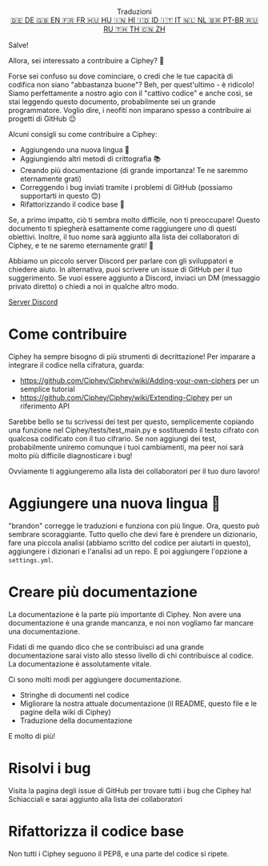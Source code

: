 <p align="center">
Traduzioni <br>
<a href=https://github.com/Ciphey/Ciphey/tree/master/translations/de/CONTRIBUTING.md>🇩🇪 DE   </a>
<a href=https://github.com/Ciphey/Ciphey/tree/master/translations/de/CONTRIBUTING.md>🇬🇧 EN   </a>
<a href=https://github.com/Ciphey/Ciphey/tree/master/translations/fr/CONTRIBUTING.md>🇫🇷 FR   </a>
<a href=https://github.com/Ciphey/Ciphey/tree/master/translations/hu/CONTRIBUTING.md>🇭🇺 HU   </a>
<a href=https://github.com/Ciphey/Ciphey/tree/master/translations/hi/CONTRIBUTING.md>🇮🇳 HI   </a>
<a href=https://github.com/Ciphey/Ciphey/tree/master/translations/id/CONTRIBUTING.md>🇮🇩 ID   </a>
<a href=https://github.com/Ciphey/Ciphey/tree/master/translations/it/CONTRIBUTING.md>🇮🇹 IT   </a>
<a href=https://github.com/Ciphey/Ciphey/tree/master/translations/nl/CONTRIBUTING.md>🇳🇱 NL   </a>
<a href=https://github.com/Ciphey/Ciphey/tree/master/translations/pt-br/CONTRIBUTING.md>🇧🇷 PT-BR   </a>
<a href=https://github.com/Ciphey/Ciphey/tree/master/translations/ru/CONTRIBUTING.md>🇷🇺 RU   </a>
<a href="https://github.com/Ciphey/Ciphey/tree/master/translations/th/CONTRIBUTING.md">🇹🇭 TH   </a>
<a href=https://github.com/Ciphey/Ciphey/tree/master/translations/zh/CONTRIBUTING.md>🇨🇳 ZH   </a>
</p>

Salve!

Allora, sei interessato a contribuire a Ciphey? 🤔

Forse sei confuso su dove cominciare, o credi che le tue capacità di codifica non siano "abbastanza buone"? Beh, per quest'ultimo - è ridicolo! Siamo perfettamente a nostro agio con il "cattivo codice" e anche così, se stai leggendo questo documento, probabilmente sei un grande programmatore. Voglio dire, i neofiti non imparano spesso a contribuire ai progetti di GitHub 😉

Alcuni consigli su come contribuire a Ciphey:

- Aggiungendo una nuova lingua 🧏
- Aggiungiendo altri metodi di crittografia 📚
- Creando più documentazione (di grande importanza! Te ne saremmo eternamente grati)
- Correggendo i bug inviati tramite i problemi di GitHub (possiamo supportarti in questo 😊)
- Rifattorizzando il codice base 🥺

Se, a primo impatto, ciò ti sembra molto difficile, non ti preoccupare! Questo documento ti spiegherà esattamente come raggiungere uno di questi obiettivi. Inoltre, il tuo nome sarà aggiunto alla lista dei collaboratori di Ciphey, e te ne saremo eternamente grati! 🙏

Abbiamo un piccolo server Discord per parlare con gli sviluppatori e chiedere aiuto. In alternativa, puoi scrivere un issue di GitHub per il tuo suggerimento. Se vuoi essere aggiunto a Discord, inviaci un DM (messaggio privato diretto) o chiedi a noi in qualche altro modo.

[Server Discord](https://discord.gg/KfyRUWw)

# Come contribuire

Ciphey ha sempre bisogno di più strumenti di decrittazione! Per imparare a integrare il codice nella cifratura, guarda:

- https://github.com/Ciphey/Ciphey/wiki/Adding-your-own-ciphers per un semplice tutorial
- https://github.com/Ciphey/Ciphey/wiki/Extending-Ciphey per un riferimento API

Sarebbe bello se tu scrivessi dei test per questo, semplicemente copiando una funzione nel Ciphey/tests/test_main.py e sostituendo il testo cifrato con qualcosa codificato con il tuo cifrario. Se non aggiungi dei test, probabilmente uniremo comunque i tuoi cambiamenti, ma peer noi sarà molto più difficile diagnosticare i bug!

Ovviamente ti aggiungeremo alla lista dei collaboratori per il tuo duro lavoro!

# Aggiungere una nuova lingua 🧏

"brandon" corregge le traduzioni e funziona con più lingue. Ora, questo può sembrare scoraggiante.
Tutto quello che devi fare è prendere un dizionario, fare una piccola analisi (abbiamo scritto del codice per aiutarti in questo), aggiungere i dizionari e l'analisi ad un repo. E poi aggiungere l'opzione a `settings.yml`.

# Creare più documentazione

La documentazione è la parte più importante di Ciphey. Non avere una documentazione è una grande mancanza, e noi non vogliamo far mancare una documentazione.

Fidati di me quando dico che se contribuisci ad una grande documentazione sarai visto allo stesso livello di chi contribuisce al codice. La documentazione è assolutamente vitale.

Ci sono molti modi per aggiungere documentazione.

- Stringhe di documenti nel codice
- Migliorare la nostra attuale documentazione (il README, questo file e le pagine della wiki di Ciphey)
- Traduzione della documentazione

E molto di più!

# Risolvi i bug

Visita la pagina degli issue di GitHub per trovare tutti i bug che Ciphey ha! Schiacciali e sarai aggiunto alla lista dei collaboratori

# Rifattorizza il codice base

Non tutti i Ciphey seguono il PEP8, e una parte del codice si ripete.
